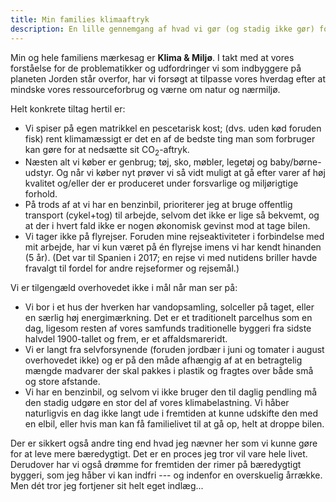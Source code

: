 ```yaml
---
title: Min families klimaaftryk
description: En lille gennemgang af hvad vi gør (og stadig ikke gør) for at nedbringe vores klimaaftryk og leve bæredygtigt og med omsorg for planter, dyr og andre mennesker.
---
```


Min og hele familiens mærkesag er **Klima & Miljø**.
I takt med at vores forståelse for de problematikker og udfordringer
vi som indbyggere på planeten Jorden står overfor, har vi forsøgt at
tilpasse vores hverdag efter at mindske vores ressourceforbrug og værne
om natur og nærmiljø.

Helt konkrete tiltag hertil er:
 *  Vi spiser på egen matrikkel en pescetarisk kost;
    (dvs. uden kød foruden fisk) rent klimamæssigt er det en af de bedste
    ting man som forbruger kan gøre for at nedsætte sit CO<sub>2</sub>-aftryk.
 *  Næsten alt vi køber er genbrug; tøj, sko, møbler, legetøj og baby/børne-udstyr.
    Og når vi køber nyt prøver vi så vidt muligt at gå efter varer af høj
    kvalitet og/eller der er produceret under forsvarlige og miljørigtige
    forhold.
 *  På trods af at vi har en benzinbil, prioriterer jeg at bruge offentlig
    transport (cykel+tog) til arbejde, selvom det ikke er lige så bekvemt, og
    at der i hvert fald ikke er nogen økonomisk gevinst mod at tage bilen.
 *  Vi tager ikke på flyrejser. Foruden mine rejseaktiviteter i forbindelse
    med mit arbejde, har vi kun været på én flyrejse imens vi har kendt
    hinanden (5 år). (Det var til Spanien i 2017; en rejse vi med nutidens briller
    havde fravalgt til fordel for andre rejseformer og rejsemål.)
        
Vi er tilgengæld overhovedet ikke i mål når man ser på:
 *  Vi bor i et hus der hverken har vandopsamling, solceller på taget,
    eller en særlig høj energimærkning.
    Det er et traditionelt parcelhus som en dag,
    ligesom resten af vores samfunds traditionelle byggeri fra sidste halvdel
    1900-tallet og frem, er et affaldsmareridt.
 *  Vi er langt fra selvforsynende (foruden jordbær i juni og tomater i august
    overhovedet ikke) og er på den måde afhængig af at en betragtelig mængde
    madvarer der skal pakkes i plastik og fragtes over både små og store afstande.
 *  Vi har en benzinbil, og selvom vi ikke bruger den til daglig pendling
    må den stadig udgøre en stor del af vores klimabelastning. Vi håber naturligvis
    en dag ikke langt ude i fremtiden at kunne udskifte den med en elbil, eller
    hvis man kan få familielivet til at gå op, helt at droppe bilen.


Der er sikkert også andre ting end hvad jeg nævner her som vi kunne gøre for at
leve mere bæredygtigt. Det er en proces jeg tror vil vare hele livet.
Derudover har vi også drømme for fremtiden der rimer på bæredygtigt byggeri,
som jeg håber vi kan indfri --- og indenfor en overskuelig årrække.
Men dét tror jeg fortjener sit helt eget indlæg...
